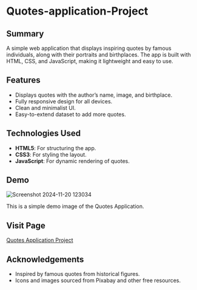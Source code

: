 # Quotes-application-Project

## Summary
A simple web application that displays inspiring quotes by famous individuals, along with their portraits and birthplaces. The app is built with HTML, CSS, and JavaScript, making it lightweight and easy to use.

## Features
- Displays quotes with the author’s name, image, and birthplace.
- Fully responsive design for all devices.
- Clean and minimalist UI.
- Easy-to-extend dataset to add more quotes.

## Technologies Used
- **HTML5**: For structuring the app.
- **CSS3**: For styling the layout.
- **JavaScript**: For dynamic rendering of quotes.

## Demo
![Screenshot 2024-11-20 123034](https://github.com/user-attachments/assets/c9773392-a160-4a11-813b-ae9da5c1a3c6)

This is a simple demo image of the Quotes Application.

## Visit Page
[Quotes Application Project](https://quotes-application-247d5b.netlify.app)

## Acknowledgements
- Inspired by famous quotes from historical figures.  
- Icons and images sourced from Pixabay and other free resources.
